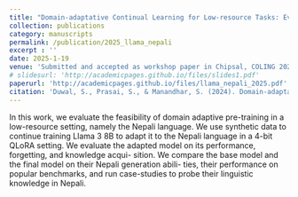 ```yaml
---
title: "Domain-adaptative Continual Learning for Low-resource Tasks: Evaluation on Nepali"
collection: publications
category: manuscripts
permalink: /publication/2025_llama_nepali
excerpt : ''
date: 2025-1-19
venue: 'Submitted and accepted as workshop paper in Chipsal, COLING 2025'
# slidesurl: 'http://academicpages.github.io/files/slides1.pdf'
paperurl: 'http://academicpages.github.io/files/llama_nepali_2025.pdf'
citation: 'Duwal, S., Prasai, S., & Manandhar, S. (2024). Domain-adaptative Continual Learning for Low-resource Tasks: Evaluation on Nepali. arXiv preprint arXiv:2412.13860.'
---
```


In this work, we evaluate the feasibility of domain adaptive pre-training in a low-resource setting, namely the Nepali language. We use synthetic data to continue training Llama 3 8B to adapt it to the Nepali language in a 4-bit QLoRA setting. We evaluate the adapted model on its performance, forgetting, and knowledge acqui- sition. We compare the base model and the final model on their Nepali generation abili- ties, their performance on popular benchmarks, and run case-studies to probe their linguistic knowledge in Nepali.